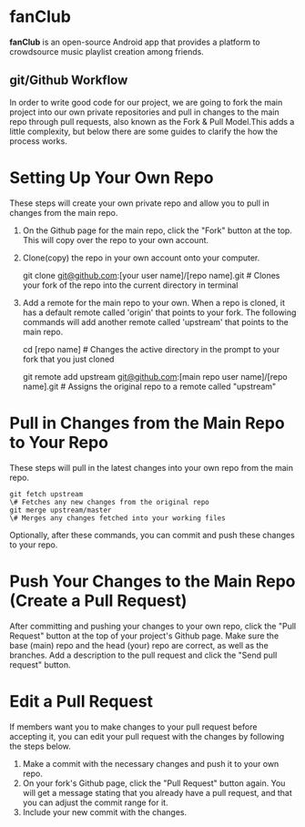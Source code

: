 # fanClub

**fanClub** is an open-source Android app that provides a platform to crowdsource music playlist creation among friends.

## git/Github Workflow

In order to write good code for our project, we are going to fork the main project into our own private repositories and pull in changes to the main repo through pull requests, also known as the Fork & Pull Model.This adds a little complexity, but below there are some guides to clarify the how the process works.

# Setting Up Your Own Repo

These steps will create your own private repo and allow you to pull in changes from the main repo.

1. On the Github page for the main repo, click the "Fork" button at the top. This will copy over the repo to your own account.
2. Clone\(copy\) the repo in your own account onto your computer.

    git clone git@github.com:\[your user name\]/\[repo name\].git
    \# Clones your fork of the repo into the current directory in terminal

3. Add a remote for the main repo to your own. When a repo is cloned, it has a default remote called 'origin' that points to your fork. The following commands will add another remote called 'upstream' that points to the main repo.

    cd \[repo name\]
    \# Changes the active directory in the prompt to your fork that you just cloned

    git remote add upstream git@github.com:\[main repo user name\]/\[repo name\].git
    \# Assigns the original repo to a remote called "upstream"

# Pull in Changes from the Main Repo to Your Repo

These steps will pull in the latest changes into your own repo from the main repo.

    git fetch upstream
    \# Fetches any new changes from the original repo
    git merge upstream/master
    \# Merges any changes fetched into your working files

Optionally, after these commands, you can commit and push these changes to your repo.

# Push Your Changes to the Main Repo \(Create a Pull Request\)

After committing and pushing your changes to your own repo, click the "Pull Request" button at the top of your project's Github page. Make sure the base \(main\) repo and the head \(your\) repo are correct, as well as the branches. Add a description to the pull request and click the "Send pull request" button.

# Edit a Pull Request

If members want you to make changes to your pull request before accepting it, you can edit your pull request with the changes by following the steps below.

1. Make a commit with the necessary changes and push it to your own repo.
2. On your fork's Github page, click the "Pull Request" button again. You will get a message stating that you already have a pull request, and that you can adjust the commit range for it.
3. Include your new commit with the changes.
